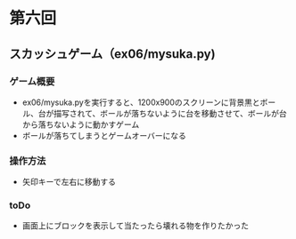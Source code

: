 # 第六回　
## スカッシュゲーム（ex06/mysuka.py)
### ゲーム概要
- ex06/mysuka.pyを実行すると、1200x900のスクリーンに背景黒とボール、台が描写されて、ボールが落ちないように台を移動させて、ボールが台から落ちないように動かすゲーム
- ボールが落ちてしまうとゲームオーバーになる
### 操作方法
- 矢印キーで左右に移動する

### toDo
- 画面上にブロックを表示して当たったら壊れる物を作りたかった
